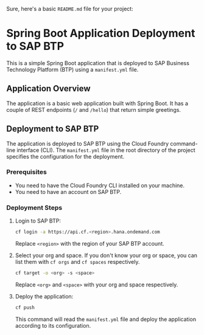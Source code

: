 Sure, here's a basic `README.md` file for your project:
# Spring Boot Application Deployment to SAP BTP

This is a simple Spring Boot application that is deployed to SAP Business Technology Platform (BTP) using a `manifest.yml` file.

## Application Overview

The application is a basic web application built with Spring Boot. It has a couple of REST endpoints (`/` and `/hello`) that return simple greetings.

## Deployment to SAP BTP

The application is deployed to SAP BTP using the Cloud Foundry command-line interface (CLI). The `manifest.yml` file in the root directory of the project specifies the configuration for the deployment.

### Prerequisites

- You need to have the Cloud Foundry CLI installed on your machine.
- You need to have an account on SAP BTP.

### Deployment Steps

1. Login to SAP BTP:

    ```bash
    cf login -a https://api.cf.<region>.hana.ondemand.com
    ```

    Replace `<region>` with the region of your SAP BTP account.

2. Select your org and space. If you don't know your org or space, you can list them with `cf orgs` and `cf spaces` respectively.

    ```bash
    cf target -o <org> -s <space>
    ```

    Replace `<org>` and `<space>` with your org and space respectively.

3. Deploy the application:

    ```bash
    cf push
    ```

    This command will read the `manifest.yml` file and deploy the application according to its configuration.
